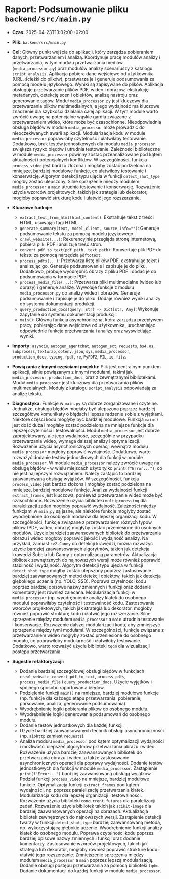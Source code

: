 # Raport: Podsumowanie pliku `backend/src/main.py`

- **Czas:** 2025-04-23T13:02:00+02:00

- **Plik:** `backend/src/main.py`

- **Cel:** Główny punkt wejścia do aplikacji, który zarządza pobieraniem danych, przetwarzaniem i analizą.  Koordynuje pracę modułów analizy i przetwarzania, w tym modułu przetwarzania mediów (`media_processor.py`) oraz modułów analizy scenariuszy z katalogu `script_analysis`.  Aplikacja pobiera dane wejściowe od użytkownika (URL, ścieżki do plików), przetwarza je i generuje podsumowania za pomocą modelu językowego.  Wyniki są zapisywane do plików.  Aplikacja obsługuje przetwarzanie plików PDF, wideo i obrazów, ekstrakcję metadanych, detekcję scen i obiektów, analizę nastroju oraz generowanie tagów.  Moduł `media_processor.py` jest kluczowy dla przetwarzania plików multimedialnych, a jego wydajność ma kluczowe znaczenie dla szybkości działania całej aplikacji.  W tym module warto zwrócić uwagę na potencjalne wąskie gardła związane z przetwarzaniem wideo, które może być czasochłonne.  Nieodpowiednia obsługa błędów w module `media_processor` może prowadzić do nieoczekiwanych awarii aplikacji.  Modularizacja kodu w module `media_processor` poprawiłaby czytelność i ułatwiłaby testowanie.  Dodatkowo, brak testów jednostkowych dla modułu `media_processor` zwiększa ryzyko błędów i utrudnia testowanie.  Zależności biblioteczne w module `media_processor` powinny zostać przeanalizowane pod kątem aktualności i potencjalnych konfliktów.  W szczególności, funkcja `process_video` jest bardzo złożona i mogłaby zostać podzielona na mniejsze, bardziej modułowe funkcje, co ułatwiłoby testowanie i konserwację.  Algorytm detekcji typu ujęcia w funkcji `detect_shot_type` mógłby zostać ulepszony.  Silne sprzężenie między modułem `media_processor` a `main` utrudnia testowanie i konserwację.  Rozważenie użycia wzorców projektowych, takich jak strategia lub dekorator, mogłoby poprawić strukturę kodu i ułatwić jego rozszerzanie.

- **Kluczowe funkcje:**

  - `extract_text_from_html(html_content)`: Ekstrahuje tekst z treści HTML, usuwając tagi HTML.
  - `generate_summary(text, model_client, source_info="")`: Generuje podsumowanie tekstu za pomocą modelu językowego.
  - `crawl_website(...)`: Rekurencyjnie przegląda stronę internetową, pobiera pliki PDF i analizuje treść stron.
  - `convert_pdf_to_text(pdf_path, text_path)`: Konwertuje plik PDF do tekstu za pomocą narzędzia `pdftotext`.
  - `process_pdfs(...)`: Przetwarza listę plików PDF, ekstrahując tekst i analizując go.  Generuje podsumowanie i zapisuje je do pliku.  Dodatkowo, próbuje wyodrębnić obrazy z pliku PDF i dodać je do podsumowania w formacie PDF.
  - `process_media_file(...)`: Przetwarza pliki multimedialne (wideo lub obrazy) i generuje analizę.  Wywołuje funkcje z modułu `media_processor.py` do analizy wideo i obrazów. Generuje podsumowanie i zapisuje je do pliku.  Dodaje również wyniki analizy do systemu dokumentacji produkcji.
  - `query_production_docs(query: str) -> Dict[str, Any]`: Wykonuje zapytanie do systemu dokumentacji produkcji.
  - `main()`: Główna funkcja asynchroniczna, która zarządza przepływem pracy, pobierając dane wejściowe od użytkownika, uruchamiając odpowiednie funkcje przetwarzania i analizy oraz wyświetlając wyniki.

- **Importy:** `asyncio`, `autogen_agentchat`, `autogen_ext`, `requests`, `bs4`, `os`, `subprocess`, `textwrap`, `dotenv`, `json`, `sys`, `media_processor`, `production_docs`, `typing`, `fpdf`, `re`, `PyPDF2`, `PIL`, `io`, `fitz`.

- **Powiązania z innymi częściami projektu:**  Plik jest centralnym punktem aplikacji, silnie powiązanym z innymi modułami, takimi jak `media_processor`, `production_docs`, oraz z zewnętrznymi bibliotekami.  Moduł `media_processor` jest kluczowy dla przetwarzania plików multimedialnych.  Moduły z katalogu `script_analysis` odpowiadają za analizę tekstu.

- **Diagnostyka:**  Funkcje w `main.py` są dobrze zorganizowane i czytelne.  Jednakże, obsługa błędów mogłaby być ulepszona poprzez bardziej szczegółowe komunikaty o błędach i lepsze radzenie sobie z wyjątkami.  Niektóre części kodu mogłyby być bardziej modułowe.  Funkcja `main()` jest dość duża i mogłaby zostać podzielona na mniejsze funkcje dla lepszej czytelności i testowalności.  Moduł `media_processor` jest dobrze zaprojektowany, ale jego wydajność, szczególnie w przypadku przetwarzania wideo, wymaga dalszej analizy i optymalizacji.  Rozważenie użycia asynchronicznych operacji wewnątrz modułu `media_processor` mogłoby poprawić wydajność.  Dodatkowo, warto rozważyć dodanie testów jednostkowych dla funkcji w module `media_processor`.  W module `media_processor` należy zwrócić uwagę na obsługę błędów - w wielu miejscach użyto tylko `print(f"Error...")`, co nie jest najlepszym rozwiązaniem.  Należy zastąpić to bardziej zaawansowaną obsługą wyjątków.  W szczególności, funkcja `process_video` jest bardzo złożona i mogłaby zostać podzielona na mniejsze, bardziej modułowe funkcje.  Analiza wydajności funkcji `extract_frames` jest kluczowa, ponieważ przetwarzanie wideo może być czasochłonne.  Rozważenie użycia biblioteki `multiprocessing` dla paralelizacji zadań mogłoby poprawić wydajność.  Zależności między funkcjami w `main.py` są jasne, ale niektóre funkcje mogłyby zostać wyodrębnione do osobnych modułów dla lepszej organizacji kodu.  W szczególności, funkcje związane z przetwarzaniem różnych typów plików (PDF, wideo, obrazy) mogłyby zostać przeniesione do osobnych modułów.  Użycie bardziej zaawansowanych bibliotek do przetwarzania obrazu i wideo mogłoby poprawić jakość i wydajność analizy.  Na przykład, zamiast `cv2.Canny` do detekcji krawędzi, można rozważyć użycie bardziej zaawansowanych algorytmów, takich jak detekcja krawędzi Sobela lub Canny z optymalizacją parametrów.  Aktualizacja bibliotek zewnętrznych do najnowszych wersji może również poprawić stabilność i wydajność.  Algorytm detekcji typu ujęcia w funkcji `detect_shot_type` mógłby zostać ulepszony poprzez zastosowanie bardziej zaawansowanych metod detekcji obiektów, takich jak detekcja głębokiego uczenia (np. YOLO, SSD).  Poprawa czytelności kodu poprzez bardziej opisowe nazwy zmiennych i funkcji oraz dodanie komentarzy jest również zalecana.  Modularizacja funkcji w `media_processor` (np. wyodrębnienie analizy klatek do osobnego modułu) poprawiłaby czytelność i testowalność kodu.  Zastosowanie wzorców projektowych, takich jak strategia lub dekorator, mogłoby również poprawić strukturę kodu i ułatwić jego rozszerzanie.  Silne sprzężenie między modułem `media_processor` a `main` utrudnia testowanie i konserwację.  Rozważenie dalszej modularizacji kodu, aby zmniejszyć sprzężenie między tymi modułami.  W szczególności, funkcje związane z przetwarzaniem wideo mogłyby zostać przeniesione do osobnego modułu, co poprawiłoby modularność i ułatwiłoby testowanie.  Dodatkowo, warto rozważyć użycie biblioteki `tqdm` dla wizualizacji postępu przetwarzania.

- **Sugestie refaktoryzacji:**

  - Dodanie bardziej szczegółowej obsługi błędów w funkcjach `crawl_website`, `convert_pdf_to_text`, `process_pdfs`, `process_media_file` i `query_production_docs`.  Użycie wyjątków i spójnego sposobu raportowania błędów.
  - Podzielenie funkcji `main()` na mniejsze, bardziej modułowe funkcje (np. funkcje dla każdego etapu przetwarzania: pobieranie, parsowanie, analiza, generowanie podsumowania).
  - Wyodrębnienie logiki pobierania plików do osobnego modułu.
  - Wyodrębnienie logiki generowania podsumowań do osobnego modułu.
  - Dodanie testów jednostkowych dla każdej funkcji.
  - Użycie bardziej zaawansowanych technik obsługi asynchroniczności (np. `aiohttp` zamiast `requests`).
  - Analiza modułu `media_processor` pod kątem optymalizacji wydajności i możliwości ulepszeń algorytmów przetwarzania obrazu i wideo.  Rozważenie użycia bardziej zaawansowanych bibliotek do przetwarzania obrazu i wideo, a także zastosowanie asynchronicznych operacji dla poprawy wydajności.  Dodanie testów jednostkowych dla funkcji w module `media_processor`.  Zastąpienie `print(f"Error...")` bardziej zaawansowaną obsługą wyjątków.  Podział funkcji `process_video` na mniejsze, bardziej modułowe funkcje.  Optymalizacja funkcji `extract_frames` pod kątem wydajności, np. poprzez paralelizację przetwarzania klatek.  Modularizacja kodu dla lepszej organizacji i testowalności.  Rozważenie użycia biblioteki `concurrent.futures` dla paralelizacji zadań.  Rozważenie użycia bibliotek takich jak `scikit-image` dla bardziej zaawansowanych operacji na obrazach.  Aktualizacja bibliotek zewnętrznych do najnowszych wersji.  Zastąpienie detekcji twarzy w funkcji `detect_shot_type` bardziej zaawansowaną metodą, np. wykorzystującą głębokie uczenie.  Wyodrębnienie funkcji analizy klatek do osobnego modułu.  Poprawa czytelności kodu poprzez bardziej opisowe nazwy zmiennych i funkcji oraz dodanie komentarzy.  Zastosowanie wzorców projektowych, takich jak strategia lub dekorator, mogłoby również poprawić strukturę kodu i ułatwić jego rozszerzanie.  Zmniejszenie sprzężenia między modułem `media_processor` a `main` poprzez lepszą modularizację.  Dodanie obsługi postępu przetwarzania za pomocą biblioteki `tqdm`.  Dodanie dokumentacji do każdej funkcji w module `media_processor`.